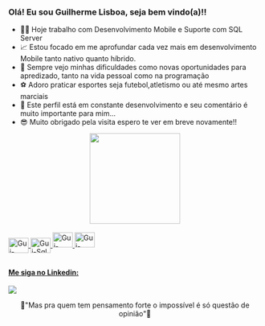 ### Olá! Eu sou Guilherme Lisboa, seja bem vindo(a)!! 


- 👨‍💻 Hoje trabalho com Desenvolvimento Mobile e Suporte com SQL Server
- 📈 Estou focado em me aprofundar cada vez mais em desenvolvimento Mobile tanto nativo quanto híbrido.
- 🤨 Sempre vejo minhas dificuldades como novas oportunidades para apredizado, tanto na vida pessoal como na programação
- ⚽ Adoro praticar esportes seja futebol,atletismo ou até mesmo artes marciais
- 🚧 Este perfil está em constante desenvolvimento e seu comentário é muito importante para mim...
- 😎 Muito obrigado pela visita espero te ver em breve novamente!!



<div align="center">
  <a href="https://github.com/guiRochaLisboa">
  <img align="center" height="180em" src="https://github-readme-stats.vercel.app/api/top-langs/?username=guiRochaLisboa&layout=compact&langs_count=7&theme=dark"/>
</div>
 <div style="display: inline_block"><br>
  <img align="center" alt="Gui-Android" height="30" width="40" src="https://cdn.jsdelivr.net/gh/devicons/devicon/icons/android/android-original.svg">
  <img align="center" alt="Gui-Sql" height="30" width="40" src="https://cdn.jsdelivr.net/gh/devicons/devicon/icons/microsoftsqlserver/microsoftsqlserver-plain-wordmark.svg">
  <img aling="center" alt="Gui-Koltin" height="30" width="40" src="https://cdn.jsdelivr.net/gh/devicons/devicon/icons/kotlin/kotlin-original.svg">
  <img aling="center" alt="Gui-Java" height="30" width="40" src="https://cdn.jsdelivr.net/gh/devicons/devicon/icons/java/java-original.svg">
   
</div>
  
  ##
  
#### Me siga no Linkedin:  
<div> 
  <a href="https://www.linkedin.com/in/guilherme-rocha-333406197" target="_blank"><img src="https://img.shields.io/badge/-LinkedIn-%230077B5?style=for-the-badge&logo=linkedin&logoColor=white" target="_blank"></a> 
  
</div>
    
  
  <p align="center">💪"Mas pra quem tem pensamento forte o impossível é só questão de opinião"💪</p><br>
